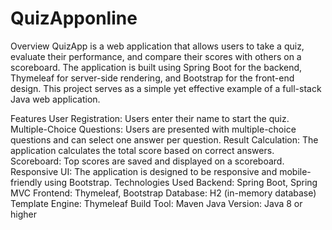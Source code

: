 # QuizApponline
Overview
QuizApp is a web application that allows users to take a quiz, evaluate their performance, and compare their scores with others on a scoreboard. The application is built using Spring Boot for the backend, Thymeleaf for server-side rendering, and Bootstrap for the front-end design. This project serves as a simple yet effective example of a full-stack Java web application.

Features
User Registration: Users enter their name to start the quiz.
Multiple-Choice Questions: Users are presented with multiple-choice questions and can select one answer per question.
Result Calculation: The application calculates the total score based on correct answers.
Scoreboard: Top scores are saved and displayed on a scoreboard.
Responsive UI: The application is designed to be responsive and mobile-friendly using Bootstrap.
Technologies Used
Backend: Spring Boot, Spring MVC
Frontend: Thymeleaf, Bootstrap
Database: H2 (in-memory database)
Template Engine: Thymeleaf
Build Tool: Maven
Java Version: Java 8 or higher

